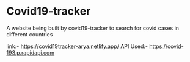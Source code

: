 # Covid19-tracker
A website being built by covid19-tracker to search for covid cases in different countries

link:-  https://covid19tracker-arya.netlify.app/
API Used:- https://covid-193.p.rapidapi.com
